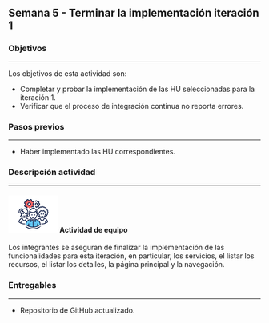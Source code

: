 ## Semana 5 - Terminar la implementación iteración 1

### Objetivos

---

Los objetivos de esta actividad son:

- Completar y probar la implementación de las HU seleccionadas para la iteración 1.
- Verificar que el proceso de integración continua no reporta errores.

### Pasos previos

---

- Haber implementado las HU correspondientes.

### Descripción actividad

---

#### ![](./../../assets/images/grupo.png) Actividad de equipo

Los integrantes se aseguran de finalizar la implementación de las funcionalidades para esta iteración, en particular, los servicios, el listar los recursos, el listar los detalles, la página principal y la navegación.

### Entregables

---

- Repositorio de GitHub actualizado.
